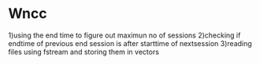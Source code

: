# Wncc
1)using the end time to figure out maximun no of sessions
2)checking if endtime of previous end session is after starttime of nextsession
3)reading files using fstream and storing them in vectors
